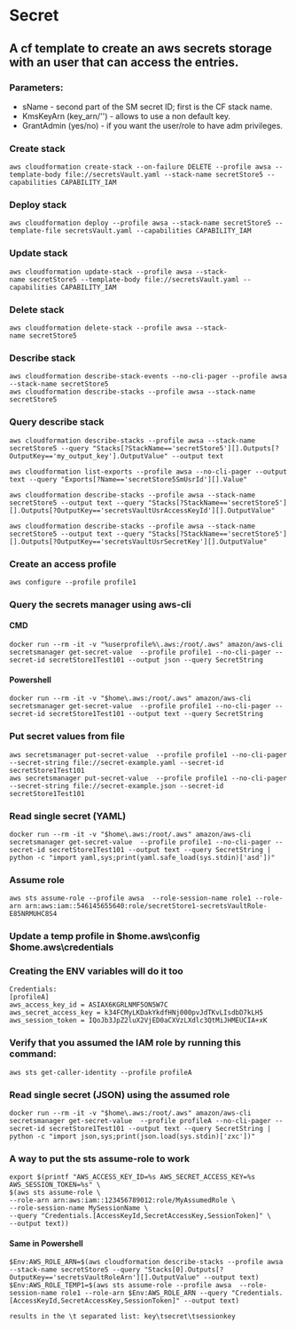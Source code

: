 # Secret

## A cf template to create an aws secrets storage with an user that can access the entries. 
### Parameters:
  * sName - second part of the SM secret ID; first is the CF stack name.
  * KmsKeyArn (key_arn/'') - allows to use a non default key.
  * GrantAdmin (yes/no) - if you want the user/role to have adm privileges.

### Create stack
```
aws cloudformation create-stack --on-failure DELETE --profile awsa --template-body file://secretsVault.yaml --stack-name secretStore5 --capabilities CAPABILITY_IAM
```
### Deploy stack
```
aws cloudformation deploy --profile awsa --stack-name secretStore5 --template-file secretsVault.yaml --capabilities CAPABILITY_IAM
```
### Update stack
```
aws cloudformation update-stack --profile awsa --stack-name secretStore5 --template-body file://secretsVault.yaml --capabilities CAPABILITY_IAM
```
### Delete stack
```
aws cloudformation delete-stack --profile awsa --stack-name secretStore5
```
### Describe stack
```
aws cloudformation describe-stack-events --no-cli-pager --profile awsa --stack-name secretStore5
aws cloudformation describe-stacks --profile awsa --stack-name secretStore5
```

### Query describe stack
```
aws cloudformation describe-stacks --profile awsa --stack-name secretStore5 --query "Stacks[?StackName=='secretStore5'][].Outputs[?OutputKey=='my_output_key'].OutputValue" --output text

aws cloudformation list-exports --profile awsa --no-cli-pager --output text --query "Exports[?Name=='secretStore5SmUsrId'][].Value"

aws cloudformation describe-stacks --profile awsa --stack-name secretStore5 --output text --query "Stacks[?StackName=='secretStore5'][].Outputs[?OutputKey=='secretsVaultUsrAccessKeyId'][].OutputValue"

aws cloudformation describe-stacks --profile awsa --stack-name secretStore5 --output text --query "Stacks[?StackName=='secretStore5'][].Outputs[?OutputKey=='secretsVaultUsrSecretKey'][].OutputValue"
```

### Create an access profile
```
aws configure --profile profile1
```

### Query the secrets manager using aws-cli
#### CMD
```
docker run --rm -it -v "%userprofile%\.aws:/root/.aws" amazon/aws-cli secretsmanager get-secret-value  --profile profile1 --no-cli-pager --secret-id secretStore1Test101 --output json --query SecretString
```
#### Powershell
```
docker run --rm -it -v "$home\.aws:/root/.aws" amazon/aws-cli secretsmanager get-secret-value  --profile profile1 --no-cli-pager --secret-id secretStore1Test101 --output text --query SecretString
```

### Put secret values from file
```
aws secretsmanager put-secret-value  --profile profile1 --no-cli-pager --secret-string file://secret-example.yaml --secret-id secretStore1Test101
aws secretsmanager put-secret-value  --profile profile1 --no-cli-pager --secret-string file://secret-example.json --secret-id secretStore1Test101
```

### Read single secret (YAML)
```
docker run --rm -it -v "$home\.aws:/root/.aws" amazon/aws-cli secretsmanager get-secret-value  --profile profile1 --no-cli-pager --secret-id secretStore1Test101 --output text --query SecretString | python -c "import yaml,sys;print(yaml.safe_load(sys.stdin)['asd'])"
```

### Assume role
```
aws sts assume-role --profile awsa  --role-session-name role1 --role-arn arn:aws:iam::546145655640:role/secretStore1-secretsVaultRole-E85NRMUHC8S4
```
### Update a temp profile in $home\.aws\config $home\.aws\credentials
### Creating the ENV variables will do it too
```
Credentials:
[profileA]
aws_access_key_id = ASIAX6KGRLNMF5ON5W7C
aws_secret_access_key = k34FCMyLKDakYkdfHNj000pvJdTKvLIsdbD7kLH5
aws_session_token = IQoJb3JpZ2luX2VjED0aCXVzLXdlc3QtMiJHMEUCIA+xK
```
### Verify that you assumed the IAM role by running this command:
```
aws sts get-caller-identity --profile profileA
```
### Read single secret (JSON) using the assumed role
```
docker run --rm -it -v "$home\.aws:/root/.aws" amazon/aws-cli secretsmanager get-secret-value  --profile profileA --no-cli-pager --secret-id secretStore1Test101 --output text --query SecretString | python -c "import json,sys;print(json.load(sys.stdin)['zxc'])"
```

### A way to put the sts assume-role to work
```
export $(printf "AWS_ACCESS_KEY_ID=%s AWS_SECRET_ACCESS_KEY=%s AWS_SESSION_TOKEN=%s" \
$(aws sts assume-role \
--role-arn arn:aws:iam::123456789012:role/MyAssumedRole \
--role-session-name MySessionName \
--query "Credentials.[AccessKeyId,SecretAccessKey,SessionToken]" \
--output text))
```
#### Same in Powershell
```
$Env:AWS_ROLE_ARN=$(aws cloudformation describe-stacks --profile awsa --stack-name secretStore5 --query "Stacks[0].Outputs[?OutputKey=='secretsVaultRoleArn'][].OutputValue" --output text)
$Env:AWS_ROLE_TEMP1=$(aws sts assume-role --profile awsa  --role-session-name role1 --role-arn $Env:AWS_ROLE_ARN --query "Credentials.[AccessKeyId,SecretAccessKey,SessionToken]" --output text)

results in the \t separated list: key\tsecret\tsessionkey 
```
